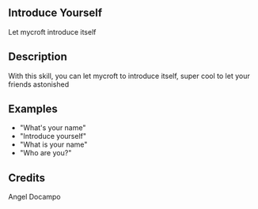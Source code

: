## Introduce Yourself
Let mycroft introduce itself

## Description
With this skill, you can let mycroft to introduce itself, super cool to let your friends astonished

## Examples
 - "What's your name"
 - "Introduce yourself"
 - "What is your name"
 - "Who are you?"


## Credits
Angel Docampo


